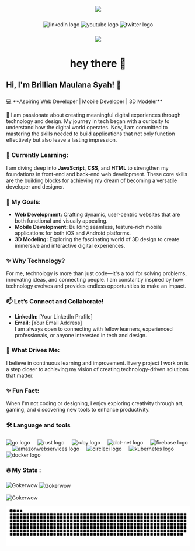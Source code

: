 <div align="center">
  <img height="150" src="https://camo.githubusercontent.com/62da68eb62b1e5f175f7d1f0191dd89a653d7908feb22d37d4a0ab07365d6791/68747470733a2f2f6d656469612e67697068792e636f6d2f6d656469612f4d3967624264396e6244724f5475314d71782f67697068792e676966"  />
</div>

###

<div align="center">
  <img src="https://img.shields.io/static/v1?message=LinkedIn&logo=linkedin&label=&color=0077B5&logoColor=white&labelColor=&style=for-the-badge" height="25" alt="linkedin logo"  />
  <img src="https://img.shields.io/static/v1?message=Youtube&logo=youtube&label=&color=FF0000&logoColor=white&labelColor=&style=for-the-badge" height="25" alt="youtube logo"  />
  <img src="https://img.shields.io/static/v1?message=Twitter&logo=twitter&label=&color=1DA1F2&logoColor=white&labelColor=&style=for-the-badge" height="25" alt="twitter logo"  />
</div>

###

<div align="center">
  <img src="https://visitor-badge.laobi.icu/badge?page_id=maurodesouza.maurodesouza&"  />
</div>

###

<h1 align="center">hey there 👋</h1>

###

<h2 align="left">Hi, I'm Brillian Maulana Syah! 👋</h2>

###

<p align="left">💻 **Aspiring Web Developer | Mobile Developer | 3D Modeler**  

🌟 I am passionate about creating meaningful digital experiences through technology and design. My journey in tech began with a curiosity to understand how the digital world operates. Now, I am committed to mastering the skills needed to build applications that not only function effectively but also leave a lasting impression.  

### 🔧 Currently Learning:  
I am diving deep into **JavaScript**, **CSS**, and **HTML** to strengthen my foundations in front-end and back-end web development. These core skills are the building blocks for achieving my dream of becoming a versatile developer and designer.  

### 🚀 My Goals:  
- **Web Development:** Crafting dynamic, user-centric websites that are both functional and visually appealing.  
- **Mobile Development:** Building seamless, feature-rich mobile applications for both iOS and Android platforms.  
- **3D Modeling:** Exploring the fascinating world of 3D design to create immersive and interactive digital experiences.  

### ✨ Why Technology?  
For me, technology is more than just code—it's a tool for solving problems, innovating ideas, and connecting people. I am constantly inspired by how technology evolves and provides endless opportunities to make an impact.  

### 📫 Let’s Connect and Collaborate!  
- **LinkedIn:** [Your LinkedIn Profile]  
- **Email:** [Your Email Address]  
I am always open to connecting with fellow learners, experienced professionals, or anyone interested in tech and design.  

### 🎯 What Drives Me:  
I believe in continuous learning and improvement. Every project I work on is a step closer to achieving my vision of creating technology-driven solutions that matter.  

### ✨ Fun Fact:  
When I'm not coding or designing, I enjoy exploring creativity through art, gaming, and discovering new tools to enhance productivity.  
</p>

###

<h3 align="left">🛠 Language and tools</h3>

###

<div align="left">
  <img src="https://cdn.jsdelivr.net/gh/devicons/devicon/icons/go/go-original-wordmark.svg" height="40" alt="go logo"  />
  <img width="12" />
  <img src="https://cdn.jsdelivr.net/gh/devicons/devicon/icons/rust/rust-original.svg" height="40" alt="rust logo"  />
  <img width="12" />
  <img src="https://cdn.jsdelivr.net/gh/devicons/devicon/icons/ruby/ruby-plain-wordmark.svg" height="40" alt="ruby logo"  />
  <img width="12" />
  <img src="https://cdn.jsdelivr.net/gh/devicons/devicon/icons/dot-net/dot-net-plain-wordmark.svg" height="40" alt="dot-net logo"  />
  <img width="12" />
  <img src="https://cdn.jsdelivr.net/gh/devicons/devicon/icons/firebase/firebase-plain-wordmark.svg" height="40" alt="firebase logo"  />
  <img width="12" />
  <img src="https://cdn.jsdelivr.net/gh/devicons/devicon/icons/amazonwebservices/amazonwebservices-line-wordmark.svg" height="40" alt="amazonwebservices logo"  />
  <img width="12" />
  <img src="https://cdn.jsdelivr.net/gh/devicons/devicon/icons/circleci/circleci-plain.svg" height="40" alt="circleci logo"  />
  <img width="12" />
  <img src="https://cdn.jsdelivr.net/gh/devicons/devicon/icons/kubernetes/kubernetes-plain.svg" height="40" alt="kubernetes logo"  />
  <img width="12" />
  <img src="https://cdn.jsdelivr.net/gh/devicons/devicon/icons/docker/docker-plain-wordmark.svg" height="40" alt="docker logo"  />
</div>

###

<h3 align="left">🔥   My Stats :</h3>

###

<p><img align="left" src="https://github-readme-stats.vercel.app/api/top-langs?username=Gokerwow&show_icons=true&locale=en&layout=compact" alt="Gokerwow" /></p>

<p>&nbsp;<img align="center" src="https://github-readme-stats.vercel.app/api?username=Gokerwow&show_icons=true&locale=en" alt="Gokerwow" /></p>

<p><img align="center" src="https://github-readme-streak-stats.herokuapp.com/?user=Gokerwow&" alt="Gokerwow" /></p>

<img src="https://raw.githubusercontent.com/Gokerwow/Gokerwow/output/snake.svg" alt="Snake animation" />
